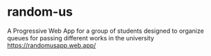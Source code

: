 # random-us

A Progressive Web App for a group of students designed to organize queues for passing different works in the university
https://randomusapp.web.app/
